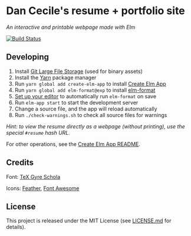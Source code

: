 # Dan Cecile's resume + portfolio site
_An interactive and printable webpage made with Elm_

[![Build Status](https://semaphoreci.com/api/v1/dcecile/dcecile-resume-portfolio/branches/master/badge.svg)](https://semaphoreci.com/dcecile/dcecile-resume-portfolio)

## Developing

1. Install [Git Large File Storage](https://git-lfs.github.com/) (used for binary assets)
2. Install the [Yarn](https://yarnpkg.com/en/docs/install) package manager
3. Run `yarn global add create-elm-app` to install [Create Elm App](https://github.com/halfzebra/create-elm-app)
4. Run `yarn global add elm-format@exp` to install [elm-format](https://github.com/avh4/elm-format)
5. [Set up your editor](https://github.com/avh4/elm-format#detailed-instructions) to automatically run `elm-format` on save
6. Run `elm-app start` to start the development server
7. Change a source file, and the app will reload automatically
8. Run `./check-warnings.sh` to check all source files for warnings

_Hint: to view the resume directly as a webpage (without printing), use the special `#resume` hash URL._

For other operations, see the [Create Elm App README](https://github.com/halfzebra/create-elm-app/tree/master/template).

## Credits

Font: [TeX Gyre Schola](http://www.gust.org.pl/projects/e-foundry/tex-gyre/)

Icons: [Feather](https://feathericons.com/), [Font Awesome](https://fontawesome.com/)

## License

This project is released under the MIT License (see
[LICENSE.md](LICENSE.md) for details).
